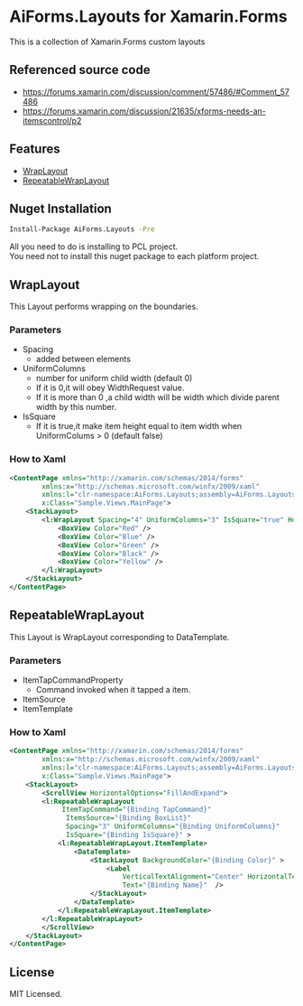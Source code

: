 # AiForms.Layouts for Xamarin.Forms

This is a collection of  Xamarin.Forms custom layouts

## Referenced source code

* https://forums.xamarin.com/discussion/comment/57486/#Comment_57486
* https://forums.xamarin.com/discussion/21635/xforms-needs-an-itemscontrol/p2

## Features

* [WrapLayout](#wraplayout)
* [RepeatableWrapLayout](#repeatablewraplayout)

## Nuget Installation

```bash
Install-Package AiForms.Layouts -Pre
```

All you need to do is installing to PCL project.<br>
You need not to install this nuget package to each platform project.

## WrapLayout

This Layout performs wrapping on the boundaries.

### Parameters

* Spacing
    * added between elements
* UniformColumns
    * number for uniform child width (default 0)
    * If it is 0,it will obey WidthRequest value.
    * If it is more than 0 ,a child width will be  width which divide parent width by this number.
* IsSquare
    * If it is true,it make item height equal to item width when UniformColums > 0 (default false)

### How to Xaml

```xml
<ContentPage xmlns="http://xamarin.com/schemas/2014/forms"
		xmlns:x="http://schemas.microsoft.com/winfx/2009/xaml"
		xmlns:l="clr-namespace:AiForms.Layouts;assembly=AiForms.Layouts"
		x:Class="Sample.Views.MainPage">
    <StackLayout>
        <l:WrapLayout Spacing="4" UniformColumns="3" IsSquare="true" HorizontalOptions="FillAndExpand">
    		<BoxView Color="Red" />
            <BoxView Color="Blue" />
            <BoxView Color="Green" />
            <BoxView Color="Black" />
            <BoxView Color="Yellow" />
        </l:WrapLayout>
    </StackLayout>
</ContentPage>
```

## RepeatableWrapLayout

This Layout is WrapLayout corresponding to DataTemplate.

### Parameters

* ItemTapCommandProperty
    * Command invoked when it tapped a item.
* ItemSource
* ItemTemplate

### How to Xaml

```xml
<ContentPage xmlns="http://xamarin.com/schemas/2014/forms"
		xmlns:x="http://schemas.microsoft.com/winfx/2009/xaml"
		xmlns:l="clr-namespace:AiForms.Layouts;assembly=AiForms.Layouts"
		x:Class="Sample.Views.MainPage">
    <StackLayout>
        <ScrollView HorizontalOptions="FillAndExpand">
		<l:RepeatableWrapLayout
             ItemTapCommand="{Binding TapCommand}"
              ItemsSource="{Binding BoxList}"
			  Spacing="3" UniformColumns="{Binding UniformColumns}"
              IsSquare="{Binding IsSquare}" >
			<l:RepeatableWrapLayout.ItemTemplate>
				<DataTemplate>
					<StackLayout BackgroundColor="{Binding Color}" >
						<Label
                            VerticalTextAlignment="Center" HorizontalTextAlignment="Center"
							Text="{Binding Name}"  />
					</StackLayout>
				</DataTemplate>
			</l:RepeatableWrapLayout.ItemTemplate>
		</l:RepeatableWrapLayout>
		</ScrollView>
    </StackLayout>
</ContentPage>
```

## License

MIT Licensed.
